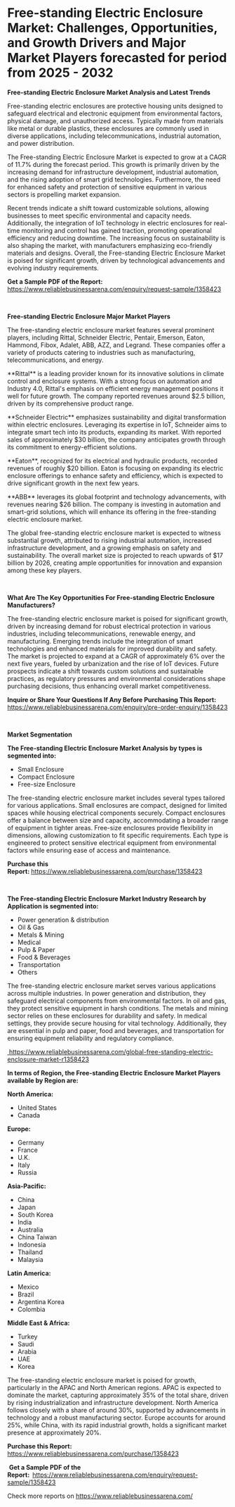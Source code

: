 <p><h1>Free-standing Electric Enclosure Market: Challenges, Opportunities, and Growth Drivers and Major Market Players forecasted for period from 2025 - 2032</h1></p><p><strong>Free-standing Electric Enclosure Market Analysis and Latest Trends</strong></p>
<p><p>Free-standing electric enclosures are protective housing units designed to safeguard electrical and electronic equipment from environmental factors, physical damage, and unauthorized access. Typically made from materials like metal or durable plastics, these enclosures are commonly used in diverse applications, including telecommunications, industrial automation, and power distribution.</p><p>The Free-standing Electric Enclosure Market is expected to grow at a CAGR of 11.7% during the forecast period. This growth is primarily driven by the increasing demand for infrastructure development, industrial automation, and the rising adoption of smart grid technologies. Furthermore, the need for enhanced safety and protection of sensitive equipment in various sectors is propelling market expansion. </p><p>Recent trends indicate a shift toward customizable solutions, allowing businesses to meet specific environmental and capacity needs. Additionally, the integration of IoT technology in electric enclosures for real-time monitoring and control has gained traction, promoting operational efficiency and reducing downtime. The increasing focus on sustainability is also shaping the market, with manufacturers emphasizing eco-friendly materials and designs. Overall, the Free-standing Electric Enclosure Market is poised for significant growth, driven by technological advancements and evolving industry requirements.</p></p>
<p><strong>Get a Sample PDF of the Report:&nbsp;</strong> <a href="https://www.reliablebusinessarena.com/enquiry/request-sample/1358423?utm_campaign=3562&utm_medium=2&utm_source=Github&utm_content=ia&utm_term=22032025&utm_id=free-standing-electric-enclosure">https://www.reliablebusinessarena.com/enquiry/request-sample/1358423</a></p>
<p>&nbsp;</p>
<p><strong>Free-standing Electric Enclosure Major Market Players</strong></p>
<p><p>The free-standing electric enclosure market features several prominent players, including Rittal, Schneider Electric, Pentair, Emerson, Eaton, Hammond, Fibox, Adalet, ABB, AZZ, and Legrand. These companies offer a variety of products catering to industries such as manufacturing, telecommunications, and energy.</p><p>**Rittal** is a leading provider known for its innovative solutions in climate control and enclosure systems. With a strong focus on automation and Industry 4.0, Rittal's emphasis on efficient energy management positions it well for future growth. The company reported revenues around $2.5 billion, driven by its comprehensive product range.</p><p>**Schneider Electric** emphasizes sustainability and digital transformation within electric enclosures. Leveraging its expertise in IoT, Schneider aims to integrate smart tech into its products, expanding its market. With reported sales of approximately $30 billion, the company anticipates growth through its commitment to energy-efficient solutions.</p><p>**Eaton**, recognized for its electrical and hydraulic products, recorded revenues of roughly $20 billion. Eaton is focusing on expanding its electric enclosure offerings to enhance safety and efficiency, which is expected to drive significant growth in the next few years.</p><p>**ABB** leverages its global footprint and technology advancements, with revenues nearing $26 billion. The company is investing in automation and smart-grid solutions, which will enhance its offering in the free-standing electric enclosure market.</p><p>The global free-standing electric enclosure market is expected to witness substantial growth, attributed to rising industrial automation, increased infrastructure development, and a growing emphasis on safety and sustainability. The overall market size is projected to reach upwards of $17 billion by 2026, creating ample opportunities for innovation and expansion among these key players.</p></p>
<p>&nbsp;</p>
<p><strong>What Are The Key Opportunities For Free-standing Electric Enclosure Manufacturers?</strong></p>
<p><p>The free-standing electric enclosure market is poised for significant growth, driven by increasing demand for robust electrical protection in various industries, including telecommunications, renewable energy, and manufacturing. Emerging trends include the integration of smart technologies and enhanced materials for improved durability and safety. The market is projected to expand at a CAGR of approximately 6% over the next five years, fueled by urbanization and the rise of IoT devices. Future prospects indicate a shift towards custom solutions and sustainable practices, as regulatory pressures and environmental considerations shape purchasing decisions, thus enhancing overall market competitiveness.</p></p>
<p><strong>Inquire or Share Your Questions If Any Before Purchasing This Report:</strong> <a href="https://www.reliablebusinessarena.com/enquiry/pre-order-enquiry/1358423?utm_campaign=3562&utm_medium=2&utm_source=Github&utm_content=ia&utm_term=22032025&utm_id=free-standing-electric-enclosure">https://www.reliablebusinessarena.com/enquiry/pre-order-enquiry/1358423</a></p>
<p>&nbsp;</p>
<p><strong>Market Segmentation</strong></p>
<p><strong>The Free-standing Electric Enclosure Market Analysis by types is segmented into:</strong></p>
<p><ul><li>Small Enclosure</li><li>Compact Enclosure</li><li>Free-size Enclosure</li></ul></p>
<p><p>The free-standing electric enclosure market includes several types tailored for various applications. Small enclosures are compact, designed for limited spaces while housing electrical components securely. Compact enclosures offer a balance between size and capacity, accommodating a broader range of equipment in tighter areas. Free-size enclosures provide flexibility in dimensions, allowing customization to fit specific requirements. Each type is engineered to protect sensitive electrical equipment from environmental factors while ensuring ease of access and maintenance.</p></p>
<p><strong>Purchase this Report:&nbsp;</strong><a href="https://www.reliablebusinessarena.com/purchase/1358423?utm_campaign=3562&utm_medium=2&utm_source=Github&utm_content=ia&utm_term=22032025&utm_id=free-standing-electric-enclosure">https://www.reliablebusinessarena.com/purchase/1358423</a></p>
<p>&nbsp;</p>
<p><strong>The Free-standing Electric Enclosure Market Industry Research by Application is segmented into:</strong></p>
<p><ul><li>Power generation & distribution</li><li>Oil & Gas</li><li>Metals & Mining</li><li>Medical</li><li>Pulp & Paper</li><li>Food & Beverages</li><li>Transportation</li><li>Others</li></ul></p>
<p><p>The free-standing electric enclosure market serves various applications across multiple industries. In power generation and distribution, they safeguard electrical components from environmental factors. In oil and gas, they protect sensitive equipment in harsh conditions. The metals and mining sector relies on these enclosures for durability and safety. In medical settings, they provide secure housing for vital technology. Additionally, they are essential in pulp and paper, food and beverages, and transportation for ensuring equipment reliability and regulatory compliance.</p></p>
<p><a href="https://www.reliablebusinessarena.com/global-free-standing-electric-enclosure-market-r1358423?utm_campaign=3562&utm_medium=2&utm_source=Github&utm_content=ia&utm_term=22032025&utm_id=free-standing-electric-enclosure">&nbsp;https://www.reliablebusinessarena.com/global-free-standing-electric-enclosure-market-r1358423</a></p>
<p><strong>In terms of Region, the Free-standing Electric Enclosure Market Players available by Region are:</strong></p>
<p>
    <p> <strong> North America: </strong>
        <ul>
            <li>United States</li>
            <li>Canada</li>
        </ul>
        </p> 
    <p> <strong> Europe: </strong>
        <ul>
            <li>Germany</li>
            <li>France</li>
            <li>U.K.</li>
            <li>Italy</li>
            <li>Russia</li>
        </ul>
        </p> 
    <p> <strong> Asia-Pacific: </strong>
        <ul>
            <li>China</li>
            <li>Japan</li>
            <li>South Korea</li>
            <li>India</li>
            <li>Australia</li>
            <li>China Taiwan</li>
            <li>Indonesia</li>
            <li>Thailand</li>
            <li>Malaysia</li>
        </ul>
        </p> 
    <p> <strong> Latin America: </strong>
        <ul>
            <li>Mexico</li>
            <li>Brazil</li>
            <li>Argentina Korea</li>
            <li>Colombia</li>
        </ul>
        </p> 
    <p> <strong> Middle East & Africa: </strong>
        <ul>
            <li>Turkey</li>
            <li>Saudi</li>
            <li>Arabia</li>
            <li>UAE</li>
            <li>Korea</li>
        </ul>
    </p>
    </p>
<p><p>The free-standing electric enclosure market is poised for growth, particularly in the APAC and North American regions. APAC is expected to dominate the market, capturing approximately 35% of the total share, driven by rising industrialization and infrastructure development. North America follows closely with a share of around 30%, supported by advancements in technology and a robust manufacturing sector. Europe accounts for around 25%, while China, with its rapid industrial growth, holds a significant market presence at approximately 20%.</p></p>
<p><strong>Purchase this Report: </strong><a href="https://www.reliablebusinessarena.com/purchase/1358423?utm_campaign=3562&utm_medium=2&utm_source=Github&utm_content=ia&utm_term=22032025&utm_id=free-standing-electric-enclosure">https://www.reliablebusinessarena.com/purchase/1358423</a></p>
<p>&nbsp;<strong>Get a Sample PDF of the Report:&nbsp;&nbsp;</strong><a href="https://www.reliablebusinessarena.com/enquiry/request-sample/1358423?utm_campaign=3562&utm_medium=2&utm_source=Github&utm_content=ia&utm_term=22032025&utm_id=free-standing-electric-enclosure">https://www.reliablebusinessarena.com/enquiry/request-sample/1358423</a></p>
<p><strong></strong></p>
<p>Check more reports on <a href="https://www.reliablebusinessarena.com/?utm_campaign=3562&utm_medium=2&utm_source=Github&utm_content=ia&utm_term=22032025&utm_id=free-standing-electric-enclosure">https://www.reliablebusinessarena.com/</a></p>
